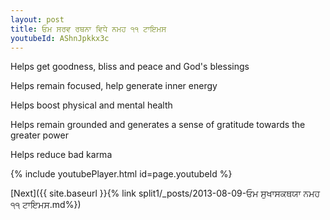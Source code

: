 ```yaml
---
layout: post
title: ਓਮ ਸਰਵ ਰਥਨਾ ਵਿਧੇ ਨਮਹ ੧੧ ਟਾਇਮਸ
youtubeId: AShnJpkkx3c
---
```

 
 
Helps get goodness, bliss and peace and God's blessings
 
Helps remain focused, help generate inner energy 
 
Helps boost physical and mental health 
 
Helps remain grounded and generates a sense of gratitude towards the greater power 
 
Helps reduce bad karma
 
 
 
 


{% include youtubePlayer.html id=page.youtubeId %}
 
[Next]({{ site.baseurl }}{% link  split1/_posts/2013-08-09-ਓਮ ਸੁਖਾਸਕਥਯਾ ਨਮਹ ੧੧ ਟਾਇਮਸ.md%})
 
